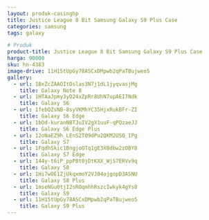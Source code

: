 ```yaml
---
layout: produk-casinghp
title: Justice League 8 Bit Samsung Galaxy S9 Plus Case
categories: samsung
tags: galaxy

# Produk
product-title: Justice League 8 Bit Samsung Galaxy S9 Plus Case
harga: 90000
sku: hn-4383
image-drive: 11H15tUpGy78ASCxDMpwb2qPaTBujweo5
gallery:
  - url: 1BxZcZAAOItDslas3N7j1dL1jyqvasjMg
    title: Galaxy Note 8
  - url: 1HTAaJpmy3yD24xZpRr8UhN7upAEI7Ndk
    title: Galaxy S6
  - url: 1febQZsNB-8syVKMhYC35HjxRukBFr-ZI
    title: Galaxy S6 Edge
  - url: 1bOd-kuranNBTJuIV2gX1uuF-qPQzaeJJ
    title: Galaxy S6 Edge Plus
  - url: 12oNaEZ9h_LEnS2TO9dPu2QKM2USQ_IPg
    title: Galaxy S7
  - url: 1FqdhSkic1BngjoOTq1gE3XBdbw2zOBY8
    title: Galaxy S7 Edge
  - url: 144y-t6iP_ppP8t0jDtKXX_WjS7ERVv9q
    title: Galaxy S8
  - url: 1Hi7wOE1ZjUkqxmoY2VJ04ojgopD3ASNU
    title: Galaxy S8 Plus
  - url: 1mseNGu0tjI2sROqmhhRszcIwkyk4gYs8
    title: Galaxy S9
  - url: 11H15tUpGy78ASCxDMpwb2qPaTBujweo5
    title: Galaxy S9 Plus
---
```


